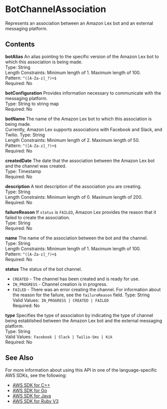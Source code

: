 # BotChannelAssociation<a name="API_BotChannelAssociation"></a>

Represents an association between an Amazon Lex bot and an external messaging platform\.

## Contents<a name="API_BotChannelAssociation_Contents"></a>

 **botAlias**   <a name="lex-Type-BotChannelAssociation-botAlias"></a>
An alias pointing to the specific version of the Amazon Lex bot to which this association is being made\.   
Type: String  
Length Constraints: Minimum length of 1\. Maximum length of 100\.  
Pattern: `^([A-Za-z]_?)+$`   
Required: No

 **botConfiguration**   <a name="lex-Type-BotChannelAssociation-botConfiguration"></a>
Provides information necessary to communicate with the messaging platform\.   
Type: String to string map  
Required: No

 **botName**   <a name="lex-Type-BotChannelAssociation-botName"></a>
The name of the Amazon Lex bot to which this association is being made\.   
Currently, Amazon Lex supports associations with Facebook and Slack, and Twilio\.
Type: String  
Length Constraints: Minimum length of 2\. Maximum length of 50\.  
Pattern: `^([A-Za-z]_?)+$`   
Required: No

 **createdDate**   <a name="lex-Type-BotChannelAssociation-createdDate"></a>
The date that the association between the Amazon Lex bot and the channel was created\.   
Type: Timestamp  
Required: No

 **description**   <a name="lex-Type-BotChannelAssociation-description"></a>
A text description of the association you are creating\.   
Type: String  
Length Constraints: Minimum length of 0\. Maximum length of 200\.  
Required: No

 **failureReason**   <a name="lex-Type-BotChannelAssociation-failureReason"></a>
If `status` is `FAILED`, Amazon Lex provides the reason that it failed to create the association\.  
Type: String  
Required: No

 **name**   <a name="lex-Type-BotChannelAssociation-name"></a>
The name of the association between the bot and the channel\.   
Type: String  
Length Constraints: Minimum length of 1\. Maximum length of 100\.  
Pattern: `^([A-Za-z]_?)+$`   
Required: No

 **status**   <a name="lex-Type-BotChannelAssociation-status"></a>
The status of the bot channel\.   
+  `CREATED` \- The channel has been created and is ready for use\.
+  `IN_PROGRESS` \- Channel creation is in progress\.
+  `FAILED` \- There was an error creating the channel\. For information about the reason for the failure, see the `failureReason` field\.
Type: String  
Valid Values:` IN_PROGRESS | CREATED | FAILED`   
Required: No

 **type**   <a name="lex-Type-BotChannelAssociation-type"></a>
Specifies the type of association by indicating the type of channel being established between the Amazon Lex bot and the external messaging platform\.  
Type: String  
Valid Values:` Facebook | Slack | Twilio-Sms | Kik`   
Required: No

## See Also<a name="API_BotChannelAssociation_SeeAlso"></a>

For more information about using this API in one of the language\-specific AWS SDKs, see the following:
+  [AWS SDK for C\+\+](https://docs.aws.amazon.com/goto/SdkForCpp/lex-models-2017-04-19/BotChannelAssociation) 
+  [AWS SDK for Go](https://docs.aws.amazon.com/goto/SdkForGoV1/lex-models-2017-04-19/BotChannelAssociation) 
+  [AWS SDK for Java](https://docs.aws.amazon.com/goto/SdkForJava/lex-models-2017-04-19/BotChannelAssociation) 
+  [AWS SDK for Ruby V3](https://docs.aws.amazon.com/goto/SdkForRubyV3/lex-models-2017-04-19/BotChannelAssociation) 